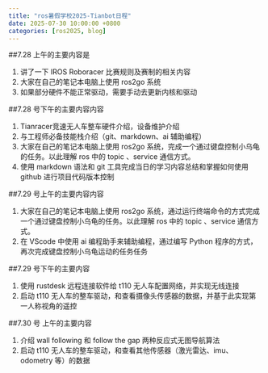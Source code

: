 ```yaml
---
title: "ros暑假学校2025-Tianbot日程"
date: 2025-07-30 10:00:00 +0800
categories: [ros2025, blog]
---
```


##7.28 上午的主要内容是

1. 讲了一下 IROS Roboracer 比赛规则及赛制的相关内容
2. 大家在自己的笔记本电脑上使用 ros2go 系统
3. 如果部分硬件不能正常驱动，需要手动去更新内核和驱动

##7.28 号下午的主要内容内容

1. Tianracer竞速无人车整车硬件介绍，设备维护介绍
2. 与工程师必备技能栈介绍（git、markdown、ai 辅助编程）
3. 大家在自己的笔记本电脑上使用 ros2go 系统，完成一个通过键盘控制小乌龟的任务。以此理解 ros 中的 topic 、service 通信方式。
4. 使用 markdown 语法和 git 工具完成当日的学习内容总结和掌握如何使用 github 进行项目代码版本控制

##7.29 号上午的主要内容内容

1. 大家在自己的笔记本电脑上使用 ros2go 系统，通过运行终端命令的方式完成一个通过键盘控制小乌龟的任务。以此理解 ros 中的 topic 、service 通信方式。
2. 在 VScode 中使用 ai 编程助手来辅助编程，通过编写 Python 程序的方式，再次完成键盘控制小乌龟运动的任务任务

##7.29 号下午的主要内容

1. 使用 rustdesk 远程连接软件给 t110 无人车配置网络，并实现无线连接
2. 启动 t110 无人车的整车驱动，和查看摄像头传感器的数据，并基于此实现第一人称视角的遥控

##7.30 号 上午的主要内容

1. 介绍 wall following 和 follow the gap 两种反应式无图导航算法
2. 启动 t110 无人车的整车驱动，和查看其他传感器（激光雷达、imu、odometry 等）的数据